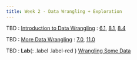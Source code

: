 ```yaml
---
title: Week 2 - Data Wrangling + Exploration
---
```


TBD
: [Introduction to Data Wrangling](https://drive.google.com/drive/folders/1SMJcNRBiDvDpJDs1NapO1LTAG523ZfJC)
  : [6.1](https://inferentialthinking.com/chapters/06/1/Sorting_Rows.html), [8.1](https://inferentialthinking.com/chapters/08/1/Applying_a_Function_to_a_Column.html), [8.4](https://inferentialthinking.com/chapters/08/4/Joining_Tables_by_Columns.html)

TBD
: [More Data Wrangling](https://drive.google.com/drive/folders/1sgfmWkngF3hpdOlNtKLmSlorU6Zzo0U0)
  : [7.0](https://inferentialthinking.com/chapters/07/Visualization.html), [11.0](https://inferentialthinking.com/chapters/11/Testing_Hypotheses.html)

TBD
: **Lab**{: .label .label-red } [Wrangling Some Data](https://drive.google.com/drive/folders/10HRUkVGSEJqDpoqrPs1Dqcht_dG8c-Zr)

